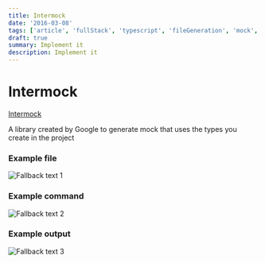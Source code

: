 ```yaml
---
title: Intermock
date: '2016-03-08'
tags: ['article', 'fullStack', 'typescript', 'fileGeneration', 'mock', 'read', 'withResume']
draft: true
summary: Implement it
description: Implement it
---
```

# Intermock


[Intermock](https://github.com/google/intermock)

A library created by Google to generate mock that uses the types you create in the project

### Example file

![Fallback text 1](/static/assets/pasted-image-20221007191328.png)


### Example command

![Fallback text 2](/static/assets/pasted-image-20221007191349.png)


### Example output

![Fallback text 3](/static/assets/pasted-image-20221007191408.png)



